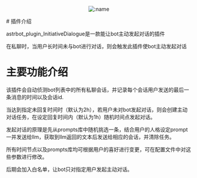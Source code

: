 
</div>

<div align="center">

![:name](https://count.getloli.com/@Jason.Joestar-NIUNIU?name=Jason.Joestar-NIUNIU&theme=asoul&padding=7&offset=0&align=top&scale=1&pixelated=1&darkmode=auto)

</div>
# 插件介绍
 
astrbot_plugin_InitiativeDialogue是一款能让bot主动发起对话的插件

在私聊时，当用户长时间未与bot进行对话，则会触发此插件使bot主动发起对话
 
# 主要功能介绍
  
该插件会自动侦测bot列表中的所有私聊会话，并记录每个会话用户发送的最后一条消息的时间以及会话id.
 
当达到指定未回复时间时（默认为2h），若用户未对bot发起对话，则会创建主动对话任务，在设定回复时间内（默认为1h）随机时间点发起对话。
 
发起对话的原理是先从prompts库中随机挑选一条，结合用户的人格设定prompt一并发送给llm，获取到llm返回的文本后发送给相应的会话，并清除任务。
 
所有时间节点以及prompts库均可根据用户的喜好进行变更，可在配置文件中对这些参数进行修改。
 
后期会加入白名单，让bot只对指定用户发起主动对话。
 
